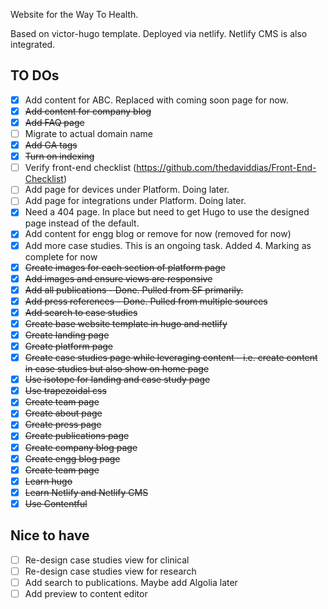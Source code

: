 Website for the Way To Health.

Based on victor-hugo template. 
Deployed via netlify.
Netlify CMS is also integrated.

## TO DOs
- [x] Add content for ABC. Replaced with coming soon page for now.
- [x] ~~Add content for company blog~~
- [x] ~~Add FAQ page~~
- [ ] Migrate to actual domain name
- [x] ~~Add GA tags~~
- [x] ~~Turn on indexing~~
- [ ] Verify front-end checklist (https://github.com/thedaviddias/Front-End-Checklist)
- [ ] Add page for devices under Platform. Doing later.
- [ ] Add page for integrations under Platform. Doing later.
- [x] Need a 404 page. In place but need to get Hugo to use the designed page instead of the default.
- [x] Add content for engg blog or remove for now (removed for now)
- [x] Add more case studies. This is an ongoing task. Added 4. Marking as complete for now
- [x] ~~Create images for each section of platform page~~
- [x] ~~Add images and ensure views are responsive~~
- [x] ~~Add all publications - Done. Pulled from SF primarily.~~
- [x] ~~Add press references - Done. Pulled from multiple sources~~
- [x] ~~Add search to case studies~~
- [x] ~~Create base website template in hugo and netlify~~
- [x] ~~Create landing page~~
- [x] ~~Create platform page~~
- [x] ~~Create case studies page while leveraging content - i.e. create content in case studies but also show on home page~~
- [x] ~~Use isotope for landing and case study page~~
- [x] ~~Use trapezoidal css~~
- [x] ~~Create team page~~
- [x] ~~Create about page~~
- [x] ~~Create press page~~
- [x] ~~Create publications page~~
- [x] ~~Create company blog page~~
- [x] ~~Create engg blog page~~
- [x] ~~Create team page~~
- [x] ~~Learn hugo~~
- [x] ~~Learn Netlify and Netlify CMS~~
- [x] ~~Use Contentful~~

## Nice to have
- [ ] Re-design case studies view for clinical
- [ ] Re-design case studies view for research
- [ ] Add search to publications. Maybe add Algolia later
- [ ] Add preview to content editor
